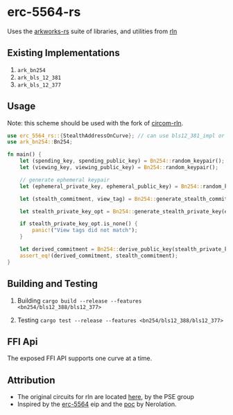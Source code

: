# erc-5564-rs

Uses the [arkworks-rs](https://github.com/arkworks-rs/curves) suite of libraries, and utilities from [rln](https://github.com/vacp2p/zerokit)

## Existing Implementations

1. `ark_bn254`
2. `ark_bls_12_381`
3. `ark_bls_12_377`

## Usage

Note: this scheme should be used with the fork of [circom-rln](https://github.com/rymnc/circom-rln-erc5564). 

```rust
use erc_5564_rs::{StealthAddressOnCurve}; // can use bls12_381_impl or bls12_377_impl too
use ark_bn254::Bn254;

fn main() {
    let (spending_key, spending_public_key) = Bn254::random_keypair();
    let (viewing_key, viewing_public_key) = Bn254::random_keypair();

    // generate ephemeral keypair
    let (ephemeral_private_key, ephemeral_public_key) = Bn254::random_keypair();

    let (stealth_commitment, view_tag) = Bn254::generate_stealth_commitment(viewing_public_key, spending_public_key, ephemeral_private_key);

    let stealth_private_key_opt = Bn254::generate_stealth_private_key(ephemeral_public_key, viewing_key, spending_key, view_tag);

    if stealth_private_key_opt.is_none() {
        panic!("View tags did not match");
    }

    let derived_commitment = Bn254::derive_public_key(stealth_private_key_opt.unwrap());
    assert_eq!(derived_commitment, stealth_commitment);
}
```

## Building and Testing

1. Building
    `cargo build --release --features <bn254/bls12_388/bls12_377>`

2. Testing
    `cargo test --release --features <bn254/bls12_388/bls12_377>`

## FFI Api

The exposed FFI API supports one curve at a time.

## Attribution

- The original circuits for rln are located [here](https://github.com/Rate-Limting-Nullifier/circom-rln), by the PSE group
- Inspired by the [erc-5564](https://eips.ethereum.org/EIPS/eip-5564) eip and the [poc](https://github.com/nerolation/EIP-Stealth-Address-ERC/blob/main/minimal_poc.ipynb) by Nerolation.